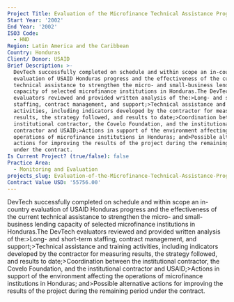 ```yaml
---
Project Title: Evaluation of the Microfinance Technical Assistance Program
Start Year: '2002'
End Year: '2002'
ISO3 Code:
  - HND
Region: Latin America and the Caribbean
Country: Honduras
Client/ Donor: USAID
Brief Description: >-
  DevTech successfully completed on schedule and within scope an in-country
  evaluation of USAID Honduras progress and the effectiveness of the current
  technical assistance to strengthen the micro- and small-business lending
  capacity of selected microfinance institutions in Honduras.The DevTech
  evaluators reviewed and provided written analysis of the:>Long- and short-term
  staffing, contract management, and support;>Technical assistance and training
  activities, including indicators developed by the contractor for measuring
  results, the strategy followed, and results to date;>Coordination between the
  institutional contractor, the Covelo Foundation, and the institutional
  contractor and USAID;>Actions in support of the environment affecting the
  operations of microfinance institutions in Honduras; and>Possible alternative
  actions for improving the results of the project during the remaining period
  under the contract.
Is Current Project? (true/false): false
Practice Area:
  - Monitoring and Evaluation
projects_slug: Evaluation-of-the-Microfinance-Technical-Assistance-Program
Contract Value USD: '55756.00'
---
```

DevTech successfully completed on schedule and within scope an in-country evaluation of USAID Honduras progress and the effectiveness of the current technical assistance to strengthen the micro- and small-business lending capacity of selected microfinance institutions in Honduras.The DevTech evaluators reviewed and provided written analysis of the:>Long- and short-term staffing, contract management, and support;>Technical assistance and training activities, including indicators developed by the contractor for measuring results, the strategy followed, and results to date;>Coordination between the institutional contractor, the Covelo Foundation, and the institutional contractor and USAID;>Actions in support of the environment affecting the operations of microfinance institutions in Honduras; and>Possible alternative actions for improving the results of the project during the remaining period under the contract.
